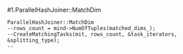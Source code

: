 #1.ParallelHashJoiner::MatchDim

```
ParallelHashJoiner::MatchDim
--rows_count = mind->NumOfTuples(matched_dims_);
--CreateMatchingTasks(mit, rows_count, &task_iterators, &splitting_type);
--
```